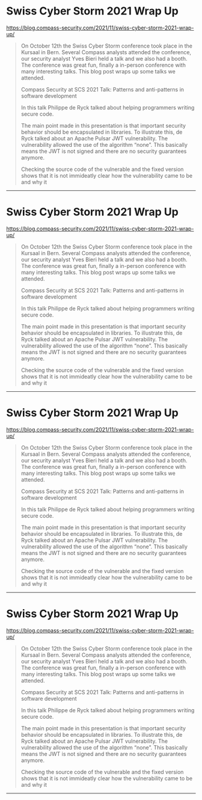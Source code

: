 # Swiss Cyber Storm 2021 Wrap Up

https://blog.compass-security.com/2021/11/swiss-cyber-storm-2021-wrap-up/
<blockquote>
On October 12th the Swiss Cyber Storm conference took place in the Kursaal in Bern. Several Compass analysts attended the conference, our security analyst Yves Bieri held a talk and we also had a booth. The conference was great fun, finally a in-person conference with many interesting talks. This blog post wraps up some talks we attended.

Compass Security at SCS 2021
Talk: Patterns and anti-patterns in software development

In this talk Philippe de Ryck talked about helping programmers writing secure code.

The main point made in this presentation is that important security behavior should be encapsulated in libraries. To illustrate this, de Ryck talked about an Apache Pulsar JWT vulnerability. The vulnerability allowed the use of the algorithm “none”. This basically means the JWT is not signed and there are no security guarantees anymore.

Checking the source code of the vulnerable and the fixed version shows that it is not immideatly clear how the vulnerability came to be and why it
</blockquote>

---

# Swiss Cyber Storm 2021 Wrap Up

https://blog.compass-security.com/2021/11/swiss-cyber-storm-2021-wrap-up/
<blockquote>
On October 12th the Swiss Cyber Storm conference took place in the Kursaal in Bern. Several Compass analysts attended the conference, our security analyst Yves Bieri held a talk and we also had a booth. The conference was great fun, finally a in-person conference with many interesting talks. This blog post wraps up some talks we attended.

Compass Security at SCS 2021
Talk: Patterns and anti-patterns in software development

In this talk Philippe de Ryck talked about helping programmers writing secure code.

The main point made in this presentation is that important security behavior should be encapsulated in libraries. To illustrate this, de Ryck talked about an Apache Pulsar JWT vulnerability. The vulnerability allowed the use of the algorithm “none”. This basically means the JWT is not signed and there are no security guarantees anymore.

Checking the source code of the vulnerable and the fixed version shows that it is not immideatly clear how the vulnerability came to be and why it
</blockquote>

---

# Swiss Cyber Storm 2021 Wrap Up

https://blog.compass-security.com/2021/11/swiss-cyber-storm-2021-wrap-up/
<blockquote>
On October 12th the Swiss Cyber Storm conference took place in the Kursaal in Bern. Several Compass analysts attended the conference, our security analyst Yves Bieri held a talk and we also had a booth. The conference was great fun, finally a in-person conference with many interesting talks. This blog post wraps up some talks we attended.

Compass Security at SCS 2021
Talk: Patterns and anti-patterns in software development

In this talk Philippe de Ryck talked about helping programmers writing secure code.

The main point made in this presentation is that important security behavior should be encapsulated in libraries. To illustrate this, de Ryck talked about an Apache Pulsar JWT vulnerability. The vulnerability allowed the use of the algorithm “none”. This basically means the JWT is not signed and there are no security guarantees anymore.

Checking the source code of the vulnerable and the fixed version shows that it is not immideatly clear how the vulnerability came to be and why it
</blockquote>

---

# Swiss Cyber Storm 2021 Wrap Up

https://blog.compass-security.com/2021/11/swiss-cyber-storm-2021-wrap-up/
<blockquote>
On October 12th the Swiss Cyber Storm conference took place in the Kursaal in Bern. Several Compass analysts attended the conference, our security analyst Yves Bieri held a talk and we also had a booth. The conference was great fun, finally a in-person conference with many interesting talks. This blog post wraps up some talks we attended.

Compass Security at SCS 2021
Talk: Patterns and anti-patterns in software development

In this talk Philippe de Ryck talked about helping programmers writing secure code.

The main point made in this presentation is that important security behavior should be encapsulated in libraries. To illustrate this, de Ryck talked about an Apache Pulsar JWT vulnerability. The vulnerability allowed the use of the algorithm “none”. This basically means the JWT is not signed and there are no security guarantees anymore.

Checking the source code of the vulnerable and the fixed version shows that it is not immideatly clear how the vulnerability came to be and why it
</blockquote>

---

